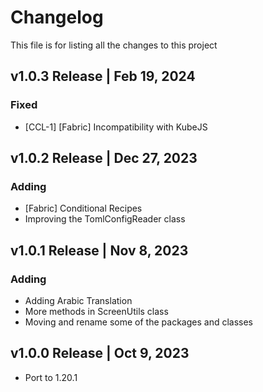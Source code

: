 # Changelog
This file is for listing all the changes to this project

## v1.0.3 Release | Feb 19, 2024
### Fixed
- [CCL-1] [Fabric] Incompatibility with KubeJS

## v1.0.2 Release | Dec 27, 2023
### Adding
- [Fabric] Conditional Recipes
- Improving the TomlConfigReader class

## v1.0.1 Release | Nov 8, 2023
### Adding
- Adding Arabic Translation
- More methods in ScreenUtils class
- Moving and rename some of the packages and classes

## v1.0.0 Release | Oct 9, 2023
- Port to 1.20.1